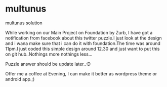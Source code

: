 multunus
========

multunus solution

While working on our Main Project on Foundation by Zurb, I have got a notification from facebook about this twitter puzzle.I just look at the design and i wana make sure that i can do it with foundation.The time was around 11pm.I just coded this simple design around 12.30 and just want to put this on git hub..Nothings more nothings less...

Puzzle answer should be update later..:D

Offer me a coffee at Evening, I can make it better as wordpress theme or android app.;)


